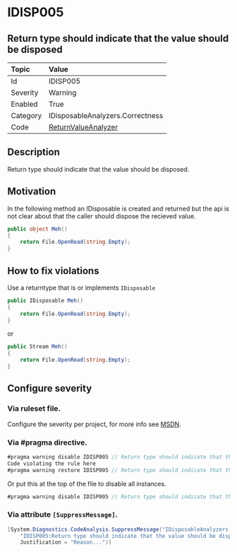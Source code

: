 # IDISP005
## Return type should indicate that the value should be disposed

| Topic    | Value
| :--      | :--
| Id       | IDISP005
| Severity | Warning
| Enabled  | True
| Category | IDisposableAnalyzers.Correctness
| Code     | [ReturnValueAnalyzer](https://github.com/DotNetAnalyzers/IDisposableAnalyzers/blob/master/IDisposableAnalyzers/Analyzers/ReturnValueAnalyzer.cs)

## Description

Return type should indicate that the value should be disposed.

## Motivation

In the following method an IDisposable is created and returned but the api is not clear about that the caller should dispose the recieved value.

```C#
public object Meh()
{
    return File.OpenRead(string.Empty);
}
```

## How to fix violations

Use a returntype that is or implements `IDisposable`

```C#
public IDisposable Meh()
{
    return File.OpenRead(string.Empty);
}
```

or 

```C#
public Stream Meh()
{
    return File.OpenRead(string.Empty);
}
```
<!-- start generated config severity -->
## Configure severity

### Via ruleset file.

Configure the severity per project, for more info see [MSDN](https://msdn.microsoft.com/en-us/library/dd264949.aspx).

### Via #pragma directive.
```C#
#pragma warning disable IDISP005 // Return type should indicate that the value should be disposed
Code violating the rule here
#pragma warning restore IDISP005 // Return type should indicate that the value should be disposed
```

Or put this at the top of the file to disable all instances.
```C#
#pragma warning disable IDISP005 // Return type should indicate that the value should be disposed
```

### Via attribute `[SuppressMessage]`.

```C#
[System.Diagnostics.CodeAnalysis.SuppressMessage("IDisposableAnalyzers.Correctness", 
    "IDISP005:Return type should indicate that the value should be disposed", 
    Justification = "Reason...")]
```
<!-- end generated config severity -->